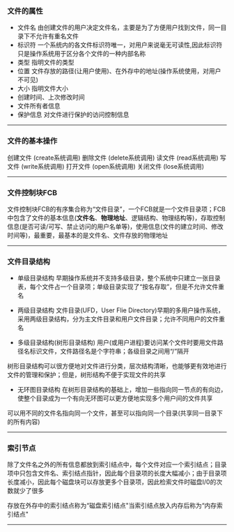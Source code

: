 
### 文件的属性

- 文件名
由创建文件的用户决定文件名，主要是为了方便用户找到文件，同一目录下不允许有重名文件
- 标识符
一个系统内的各文件标识符唯一，对用户来说毫无可读性,因此标识符只是操作系统用于区分各个文件的一种内部名称
- 类型
指明文件的类型
- 位置
文件存放的路径(让用户使用)、在外存中的地址(操作系统使用，对用户不可见)
- 大小
指明文件大小
- 创建时间、上次修改时间
- 文件所有者信息
- 保护信息
对文件进行保护的访问控制信息
***
### 文件的基本操作

创建文件 (create系统调用)
删除文件 (delete系统调用)
读文件 (read系统调用)
写文件 (write系统调用)
打开文件 (open系统调用)
关闭文件 (lose系统调用)
***
### 文件控制块FCB

文件控制块FCB的有序集合称为“文件目录”，一个FCB就是一个文件目录项；FCB中包含了文件的基本信息(**文件名**、**物理地址**、逻辑结构、物理结构等)，存取控制信息(是否可读/可写、禁止访问的用户名单等)，使用信息(文件的建立时间、修改时间等)，最重要，最基本的是文件名、文件存放的物理地址
***
### 文件目录结构

- 单级目录结构
早期操作系统并不支持多级目录，整个系统中只建立一张目录表，每个文件占一个目录项；单级目录实现了“按名存取”，但是不允许文件重名

- 两级目录结构
文件目录(UFD，User Flie Directory)早期的多用户操作系统，采用两级目录结构，分为主文件目录和用户文件目录；允许不同用户的文件重名

- 多级目录结构(树形目录结构)
用户(或用户进程)要访问某个文件时要用文件路径名标识文件，文件路径名是个字符串；各级目录之间用“/”隔开

树形目录结构可以很方便地对文件进行分类，层次结构清晰，也能够更有效地进行文件的管理和保护；但是，树形结构不便于实现文件的共享

- 无环图目录结构
在树形目录结构的基础上，增加一些指向同一节点的有向边，使整个目录成为一个有向无环图可以更方便地实现多个用户间的文件共享

可以用不同的文件名指向同一个文件，甚至可以指向同一个目录(共享同一目录下的所有内容)
***
### 索引节点

除了文件名之外的所有信息都放到索引结点中，每个文件对应一个索引结点；目录项中只包含文件名、索引结点指针，因此每个目录项的长度大幅减小；由于目录项长度减小，因此每个磁盘块可以存放更多个目录项，因此检索文件时磁盘I/0的次数就少了很多

存放在外存中的索引结点称为“磁盘索引结点"当索引结点放入内存后称为“内存索引结点"
***

